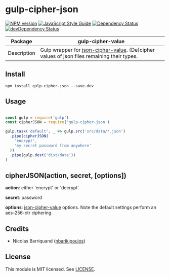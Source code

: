 # gulp-cipher-json

[![NPM version][npm-image]][npm-url]
[![JavaScript Style Guide][standard-image]][standard-url]
[![Dependency Status][david-image]][david-url]
[![devDependency Status][david-dev-image]][david-dev-url]

| Package | gulp-cipher-value |
| ------- | ----------------- |
| Description | Gulp wrapper for [json-cipher-value](https://github.com/nbarikipoulos/json-cipher-value). (De)cipher values of json files remaining their types. |

## Install

```shell
npm install gulp-cipher-json --save-dev
```

## Usage

```js

const gulp = require('gulp')
const cipherJSON = require('gulp-cipher-json')

gulp.task('default', _ => gulp.src('src/data/*.json')
  .pipe(cipherJSON(
    'encrypt',
    'my secret password from anywhere'
  ))
  .pipe(gulp.dest('dist/data'))
)
```

## cipherJSON(action, secret, [options])

__action__: either 'encrypt' or 'decrypt'

__secret__: password

__options__: [json-cipher-value](https://github.com/nbarikipoulos/json-cipher-value) options. Note the default settings perform an aes-256-ctr ciphering.


## Credits

- Nicolas Barriquand ([nbarikipoulos](https://github.com/nbarikipoulos))

## License

This module is MIT licensed. See [LICENSE](./LICENSE.md).

[npm-url]: https://www.npmjs.com/package/gulp-cipher-json
[npm-image]: https://img.shields.io/npm/v/gulp-cipher-json.svg
[standard-url]: https://standardjs.com
[standard-image]: https://img.shields.io/badge/code_style-standard-brightgreen.svg
[david-image]: https://img.shields.io/david/nbarikipoulos/gulp-cipher-json.svg
[david-url]: https://david-dm.org/nbarikipoulos/gulp-cipher-json
[david-dev-image]: https://img.shields.io/david/dev/nbarikipoulos/gulp-cipher-json.svg
[david-dev-url]: https://david-dm.org/nbarikipoulos/gulp-cipher-json?type=dev